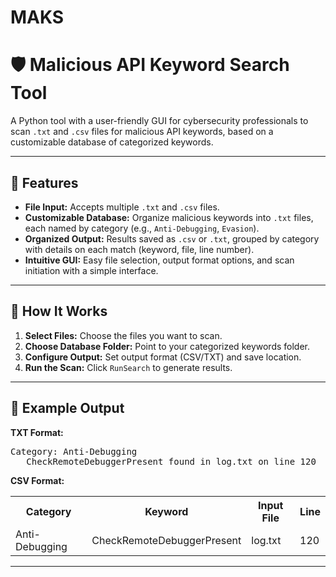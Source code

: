 # MAKS
<!DOCTYPE html>
<html lang="en">
<head>
    <meta charset="UTF-8">
    <meta name="viewport" content="width=device-width, initial-scale=1.0">
</head>
<body>

<h1>🛡️ Malicious API Keyword Search Tool</h1>
<p>A Python tool with a user-friendly GUI for cybersecurity professionals to scan <code>.txt</code> and <code>.csv</code> files for malicious API keywords, based on a customizable database of categorized keywords.</p>

<hr>

<h2>🚀 Features</h2>
<ul>
    <li><strong>File Input:</strong> Accepts multiple <code>.txt</code> and <code>.csv</code> files.</li>
    <li><strong>Customizable Database:</strong> Organize malicious keywords into <code>.txt</code> files, each named by category (e.g., <code>Anti-Debugging</code>, <code>Evasion</code>).</li>
    <li><strong>Organized Output:</strong> Results saved as <code>.csv</code> or <code>.txt</code>, grouped by category with details on each match (keyword, file, line number).</li>
    <li><strong>Intuitive GUI:</strong> Easy file selection, output format options, and scan initiation with a simple interface.</li>
</ul>

<hr>

<h2>📝 How It Works</h2>
<ol>
    <li><strong>Select Files:</strong> Choose the files you want to scan.</li>
    <li><strong>Choose Database Folder:</strong> Point to your categorized keywords folder.</li>
    <li><strong>Configure Output:</strong> Set output format (CSV/TXT) and save location.</li>
    <li><strong>Run the Scan:</strong> Click <code>RunSearch</code> to generate results.</li>
</ol>

<hr>

<h2>📄 Example Output</h2>
<p><strong>TXT Format:</strong></p>
<pre>
Category: Anti-Debugging
   CheckRemoteDebuggerPresent found in log.txt on line 120
</pre>

<p><strong>CSV Format:</strong></p>
<table>
    <tr>
        <th>Category</th>
        <th>Keyword</th>
        <th>Input File</th>
        <th>Line</th>
    </tr>
    <tr>
        <td>Anti-Debugging</td>
        <td>CheckRemoteDebuggerPresent</td>
        <td>log.txt</td>
        <td>120</td>
    </tr>
</table>

<hr>
</body>
</html>
